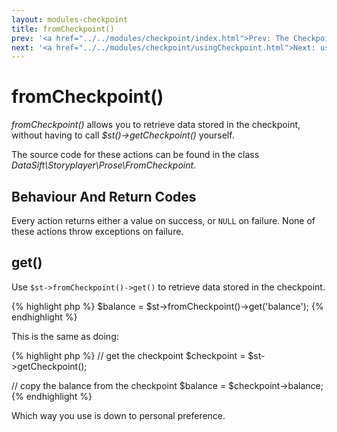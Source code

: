 ```yaml
---
layout: modules-checkpoint
title: fromCheckpoint()
prev: '<a href="../../modules/checkpoint/index.html">Prev: The Checkpoint Module</a>'
next: '<a href="../../modules/checkpoint/usingCheckpoint.html">Next: usingCheckpoint()</a>'
---
```


# fromCheckpoint()

_fromCheckpoint()_ allows you to retrieve data stored in the checkpoint, without having to call _$st()->getCheckpoint()_ yourself.

The source code for these actions can be found in the class _DataSift\Storyplayer\Prose\FromCheckpoint_.

## Behaviour And Return Codes

Every action returns either a value on success, or `NULL` on failure.  None of these actions throw exceptions on failure.

## get()

Use `$st->fromCheckpoint()->get()` to retrieve data stored in the checkpoint.

{% highlight php %}
$balance = $st->fromCheckpoint()->get('balance');
{% endhighlight %}

This is the same as doing:

{% highlight php %}
// get the checkpoint
$checkpoint = $st->getCheckpoint();

// copy the balance from the checkpoint
$balance = $checkpoint->balance;
{% endhighlight %}

Which way you use is down to personal preference.